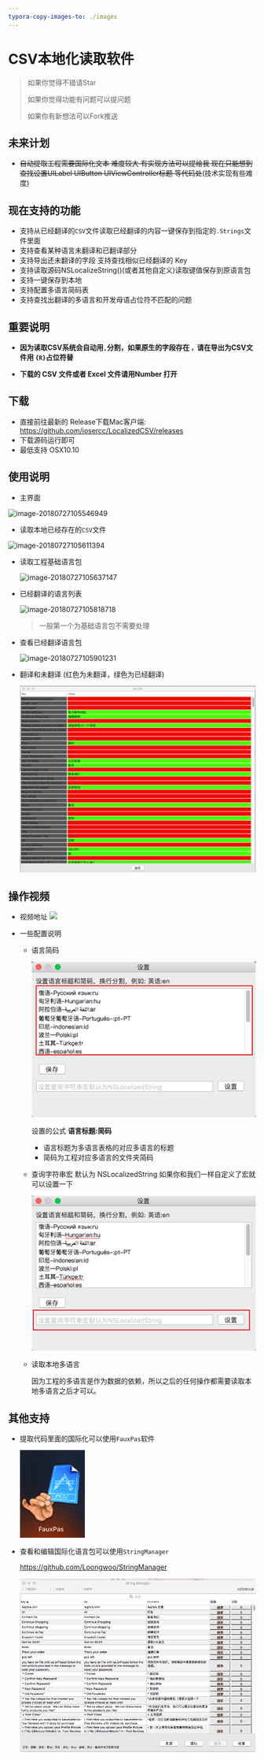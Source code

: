 ```yaml
---
typora-copy-images-to: ./images
---
```




# CSV本地化读取软件

> 如果你觉得不错请Star
>
> 如果你觉得功能有问题可以提问题
>
> 如果你有新想法可以Fork推送

## 未来计划

* ~~自动提取工程需要国际化文本 难度较大 有实现方法可以提给我 现在只能想到查找设置UILabel UIButton UIViewController标题 等代码处~~(技术实现有些难度)

## 现在支持的功能

* 支持从已经翻译的`CSV`文件读取已经翻译的内容一键保存到指定的`.Strings`文件里面
* 支持查看某种语言未翻译和已翻译部分
* 支持导出还未翻译的字段 支持查找相似已经翻译的 Key
* 支持读取源码NSLocalizeString()(或者其他自定义)读取键值保存到原语言包
* 支持一键保存到本地
* 支持配置多语言简码表
* 支持查找出翻译的多语言和开发母语占位符不匹配的问题

## 重要说明

* **因为读取CSV系统会自动用`,`分割，如果原生的字段存在 `，`请在导出为CSV文件用 `{R}`占位符替**

* **下载的 CSV 文件或者 Excel 文件请用Number 打开**

## 下载

* 直接前往最新的 Release下载Mac客户端: https://github.com/josercc/LocalizedCSV/releases
* 下载源码运行即可
* 最低支持 OSX10.10

## 使用说明

* 主界面

![image-20180727105546949](http://ipicimage-1251019290.coscd.myqcloud.com/2018-07-27-025548.png)

* 读取本地已经存在的`CSV`文件

![image-20180727105611394](http://ipicimage-1251019290.coscd.myqcloud.com/2018-07-27-025612.png)

* 读取工程基础语言包

  ![image-20180727105637147](http://ipicimage-1251019290.coscd.myqcloud.com/2018-07-27-025638.png)

* 已经翻译的语言列表

  ![image-20180727105818718](http://ipicimage-1251019290.coscd.myqcloud.com/2018-07-27-025821.png)

  > 一般第一个为基础语言包不需要处理

* 查看已经翻译语言包

  ![image-20180727105901231](http://ipicimage-1251019290.coscd.myqcloud.com/2018-07-27-025902.png)

* 翻译和未翻译 (红色为未翻译，绿色为已经翻译)

  ![765B7C73-DE4E-4E30-BC44-2EE4F5B0B648](images/765B7C73-DE4E-4E30-BC44-2EE4F5B0B648.png)


## 操作视频

- 视频地址
![](https://github.com/josercc/LocalizedCSV/blob/master/2018-07-27%2011_38_14.gif?raw=true)

- 一些配置说明

  - 语言简码

    ![image-20180727111326519](images/image-20180727111326519.png)

    设置的公式 **语言标题:简码**

    - 语言标题为多语言表格的对应多语言的标题
    - 简码为工程对应多语言的文件夹简码

  - 查询字符串宏 默认为 NSLocalizedString 如果你和我们一样自定义了宏就可以设置一下

    ![image-20180727111552940](images/image-20180727111552940.png)

  - 读取本地多语言

    因为工程的多语言是作为数据的依赖，所以之后的任何操作都需要读取本地多语言之后才可以。

## 其他支持

* 提取代码里面的国际化可以使用`FauxPas`软件

  ![FE532CA2-41AA-4F81-9E07-F0C4F11B2CE1](images/FE532CA2-41AA-4F81-9E07-F0C4F11B2CE1.png)

* 查看和编辑国际化语言包可以使用`StringManager`

  https://github.com/Loongwoo/StringManager

  ![2ABE0FF5-1923-45DE-9FD8-41E41FAFFED6](images/2ABE0FF5-1923-45DE-9FD8-41E41FAFFED6.png)

  ​
